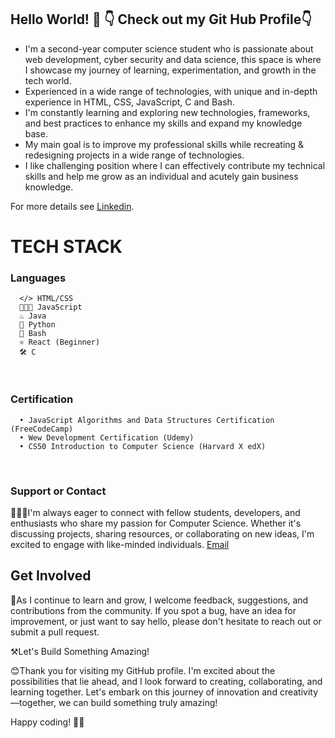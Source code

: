 ## Hello World! 👋 👇 Check out my Git Hub Profile👇</h2>


- I'm a second-year computer science student who is passionate about web development, cyber security and data science, this space is where I showcase my journey of learning, experimentation, and growth in the tech world.
- Experienced in a wide range of technologies, with unique and in-depth experience in HTML, CSS, JavaScript, C and Bash.
-  I'm constantly learning and exploring new technologies, frameworks, and best practices to enhance my skills and expand my knowledge base.
- My main goal is to improve my professional skills while recreating & redesigning projects in a wide range of technologies.
- I like challenging position where I can effectively contribute my technical skills and help me grow as an individual and acutely gain business knowledge.


For more details see [Linkedin](https://www.linkedin.com/in/sarah-beldjoudi/).

# TECH STACK
  ###  Languages
  
      </> HTML/CSS
      👩🏻‍💻 JavaScript
      ♨️ Java
      🐍 Python
      🤖 Bash
      ⚛ React (Beginner)
      🛠️ C
      
<br/>

      
### Certification 
      • JavaScript Algorithms and Data Structures Certification (FreeCodeCamp)
      • Wew Development Certification (Udemy)
      • CS50 Introduction to Computer Science (Harvard X edX)


<br/>

### Support or Contact

👨🏻‍💻I'm always eager to connect with fellow students, developers, and enthusiasts who share my passion for Computer Science. Whether it's discussing projects, sharing resources, or collaborating on new ideas, I'm excited to engage with like-minded individuals.  [Email](beldjoudi.sarah0307@gmail.com)


## Get Involved 

🌱As I continue to learn and grow, I welcome feedback, suggestions, and contributions from the community. If you spot a bug, have an idea for improvement, or just want to say hello, please don't hesitate to reach out or submit a pull request.<br>


⚒️Let's Build Something Amazing! <br>

😊Thank you for visiting my GitHub profile. I'm excited about the possibilities that lie ahead, and I look forward to creating, collaborating, and learning together. Let's embark on this journey of innovation and creativity—together, we can build something truly amazing!<br>

Happy coding! 🚀✨

